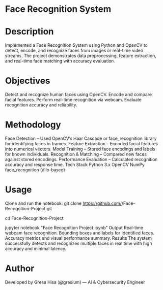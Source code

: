 #  Face Recognition System

# Description
Implemented a Face Recognition System using Python and OpenCV to detect, encode, and recognize faces from images or real-time video streams.
The project demonstrates data preprocessing, feature extraction, and real-time face matching with accuracy evaluation.

# Objectives
Detect and recognize human faces using OpenCV.
Encode and compare facial features.
Perform real-time recognition via webcam.
Evaluate recognition accuracy and reliability.

# Methodology
Face Detection – Used OpenCV’s Haar Cascade or face_recognition library for identifying faces in frames.
Feature Extraction – Encoded facial features into numerical vectors.
Model Training – Stored face encodings and labels for known individuals.
Recognition & Matching – Compared new faces against stored encodings.
Performance Evaluation – Calculated recognition accuracy and response time.
Tech Stack
Python 3.x
OpenCV
NumPy
face_recognition (dlib-based)
# Usage
Clone and run the notebook:
git clone https://github.com/<your-username>/Face-Recognition-Project.git

cd Face-Recognition-Project

jupyter notebook "Face Recognition Project.ipynb"
Output
Real-time webcam face recognition.
Bounding boxes and labels for identified faces.
Accuracy metrics and visual performance summary.
Results
The system successfully detects and recognizes multiple faces in real time with high accuracy and minimal latency.

# Author
Developed by Gresa Hisa (@gresium) — AI & Cybersecurity Engineer
